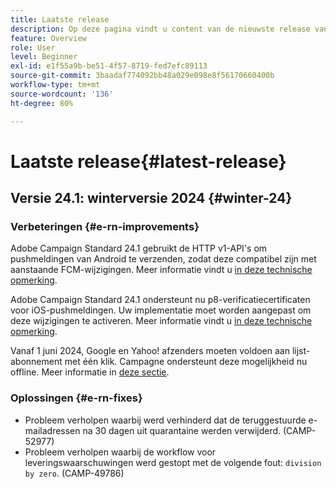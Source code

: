 ```yaml
---
title: Laatste release
description: Op deze pagina vindt u content van de nieuwste release van Campaign Standard
feature: Overview
role: User
level: Beginner
exl-id: e1f55a9b-be51-4f57-8719-fed7efc89113
source-git-commit: 3baadaf774092bb48a029e098e8f56170660400b
workflow-type: tm+mt
source-wordcount: '136'
ht-degree: 80%

---
```



# Laatste release{#latest-release}

<!--
![Control Panel](assets/do-not-localize/cp-icon.png) **New Control Panel release**. [Learn more](https://experienceleague.adobe.com/docs/control-panel/using/release-notes.html){target="_blank"}.-->

## Versie 24.1: winterversie 2024 {#winter-24}

### Verbeteringen {#e-rn-improvements}

Adobe Campaign Standard 24.1 gebruikt de HTTP v1-API&#39;s om pushmeldingen van Android te verzenden, zodat deze compatibel zijn met aanstaande FCM-wijzigingen. Meer informatie vindt u [in deze technische opmerking](../../administration/using/push-technote.md).

Adobe Campaign Standard 24.1 ondersteunt nu p8-verificatiecertificaten voor iOS-pushmeldingen. Uw implementatie moet worden aangepast om deze wijzigingen te activeren. Meer informatie vindt u [in deze technische opmerking](../../administration/using/push-technote.md).

Vanaf 1 juni 2024, Google en Yahoo! afzenders moeten voldoen aan lijst-abonnement met één klik. Campagne ondersteunt deze mogelijkheid nu offline. Meer informatie in [deze sectie](../../administration/using/configuring-email-channel.md#email-channel-parameters).


### Oplossingen {#e-rn-fixes}

* Probleem verholpen waarbij werd verhinderd dat de teruggestuurde e-mailadressen na 30 dagen uit quarantaine werden verwijderd. (CAMP-52977)
* Probleem verholpen waarbij de workflow voor leveringswaarschuwingen werd gestopt met de volgende fout: `division by zero`. (CAMP-49786)

